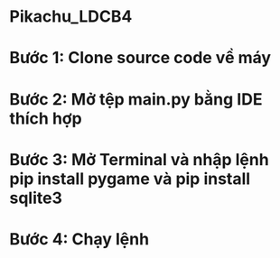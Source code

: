 # Pikachu_LDCB4
# Bước 1: Clone source code về máy 
# Bước 2: Mở tệp main.py bằng IDE thích hợp
# Bước 3: Mở Terminal và nhập lệnh pip install pygame và pip install sqlite3
# Bước 4: Chạy lệnh 
